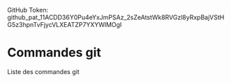 GitHub Token: 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


# Commandes git

Liste des commandes git

